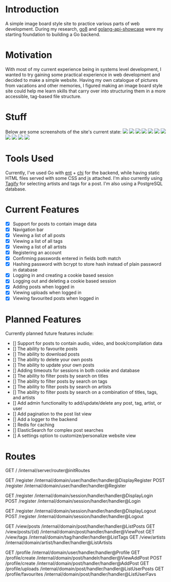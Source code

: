 # Introduction
A simple image board style site to practice various parts of web development. During my research, [go8](https://github.com/gmhafiz/go8/tree/master) and [golang-api-showcase](https://github.com/eldimious/golang-api-showcase/tree/master) were my starting foundation to building a Go backend.

# Motivation
With most of my current experience being in systems level development, I wanted to try gaining some practical experience in web development and decided to make a simple website. Having my own catalogue of pictures from vacations and other memories, I figured making an image board style site could help me learn skills that carry over into structuring them in a more accessible, tag-based file structure.

# Stuff
Below are some screenshots of the site's current state:
![](assets/home.png)
![](assets/register.png)
![](assets/login.png)
![](assets/logout.png)
![](assets/profile.png)
![](assets/adding.png)
![](assets/tags.png)
![](assets/artists.png)
![](assets/uploads.png)
![](assets/list.png)
![](assets/single_view.png)

# Tools Used
Currently, I've used Go with [ent](https://github.com/ent/ent) + [chi](https://github.com/go-chi/chi) for the backend, while having static HTML files served with some CSS and js attached. I'm also currently using [Tagify](https://github.com/yairEO/tagify) for selecting artists and tags for a post. I'm also using a PostgreSQL database.

# Current Features
  - [x] Support for posts to contain image data
  - [x] Navigation bar
  - [x] Viewing a list of all posts
  - [x] Viewing a list of all tags
  - [x] Viewing a list of all artists
  - [x] Registering an account
  - [x] Confirming passwords entered in fields both match
  - [x] Hashing password with bcrypt to store hash instead of plain password in database
  - [x] Logging in and creating a cookie based session
  - [x] Logging out and deleting a cookie based session
  - [x] Adding posts when logged in
  - [x] Viewing uploads when logged in
  - [x] Viewing favourited posts when logged in

# Planned Features
Currently planned future features include:
  - [] Support for posts to contain audio, video, and book/compilation data
  - [] The ability to favourite posts
  - [] The ability to download posts
  - [] The ability to delete your own posts
  - [] The ability to update your own posts
  - [] Adding timeouts for sessions in both cookie and database
  - [] The ability to filter posts by search on titles
  - [] The ability to filter posts by search on tags
  - [] The ability to filter posts by search on artists
  - [] The ability to filter posts by search on a combination of titles, tags, and artists
  - [] Add admin functionality to add/update/delete any post, tag, artist, or user
  - [] Add pagination to the post list view
  - [] Add a logger to the backend
  - [] Redis for caching
  - [] ElasticSearch for complex post searches
  - [] A settings option to customize/personalize website view

# Routes
GET   /                    /internal/server/router@initRoutes

GET   /register            /internal/domain/user/handler/handler@DisplayRegister
POST  /register            /internal/domain/user/handler/handler@Register

GET   /register            /internal/domain/session/handler/handler@DisplayLogin
POST  /register            /internal/domain/session/handler/handler@Login

GET   /register            /internal/domain/session/handler/handler@DisplayLogout
POST  /register            /internal/domain/session/handler/handler@Logout

GET   /view/posts          /internal/domain/post/handler/handler@ListPosts
GET   /view/posts/{id}     /internal/domain/post/handler/handler@ViewPost
GET   /view/tags           /internal/domain/tag/handler/handler@ListTags
GET   /view/artists        /internal/domain/artist/handler/handler@ListArtists

GET   /profile             /internal/domain/user/handler/handler@Profile
GET   /profile/create      /internal/domain/post/handelr/handler@ViewAddPost
POST  /profile/create      /internal/domain/post/handler/handler@AddPost
GET   /profile/uploads     /internal/domain/post/handler/handler@ListUserPosts
GET   /profile/favourites  /internal/domain/post/handler/handler@ListUserFavs